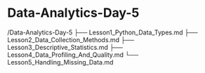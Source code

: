 # Data-Analytics-Day-5
/Data-Analytics-Day-5   ├── Lesson1_Python_Data_Types.md   ├── Lesson2_Data_Collection_Methods.md   ├── Lesson3_Descriptive_Statistics.md   ├── Lesson4_Data_Profiling_And_Quality.md   └── Lesson5_Handling_Missing_Data.md
